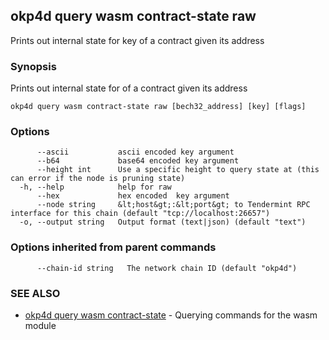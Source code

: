 ## okp4d query wasm contract-state raw

Prints out internal state for key of a contract given its address

### Synopsis

Prints out internal state for of a contract given its address

```
okp4d query wasm contract-state raw [bech32_address] [key] [flags]
```

### Options

```
      --ascii           ascii encoded key argument
      --b64             base64 encoded key argument
      --height int      Use a specific height to query state at (this can error if the node is pruning state)
  -h, --help            help for raw
      --hex             hex encoded  key argument
      --node string     &lt;host&gt;:&lt;port&gt; to Tendermint RPC interface for this chain (default "tcp://localhost:26657")
  -o, --output string   Output format (text|json) (default "text")
```

### Options inherited from parent commands

```
      --chain-id string   The network chain ID (default "okp4d")
```

### SEE ALSO

* [okp4d query wasm contract-state](okp4d_query_wasm_contract-state.md)	 - Querying commands for the wasm module
